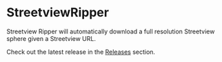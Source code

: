 # StreetviewRipper

Streetview Ripper will automatically download a full resolution Streetview sphere given a Streetview URL.

Check out the latest release in the [Releases](https://github.com/MattFiler/StreetviewRipper/releases) section.
